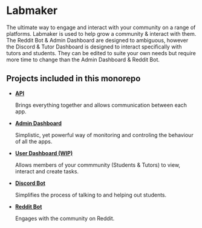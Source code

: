 # Labmaker

The ultimate way to engage and interact with your community on a range of platforms. Labmaker is used to help grow a community & interact with them. The Reddit Bot & Admin Dashboard are designed to ambiguous, however the Discord & Tutor Dashboard is designed to interact specifically with tutors and students. They can be edited to suite your own needs but require more time to change than the Admin Dashboard & Reddit Bot.

## Projects included in this monorepo

- <a href="apps/api">**API**</a>
  <p>Brings everything together and allows communication between each app.</p>
- <a href="apps/admin-dashboard">**Admin Dashboard**</a>
  <p>Simplistic, yet powerful way of monitoring and controling the behaviour of all the apps.</p>
- <a href="apps/tutor-dashboard">**User Dashboard (WIP)**</a>
  <p>Allows members of your commmunity (Students & Tutors) to view, interact and create tasks.</p>
- <a href="apps/discord-bot">**Discord Bot**</a>
  <p>Simplifies the process of talking to and helping out students.</p>
- <a href="apps/reddit-bot">**Reddit Bot**</a>
  <p>Engages with the community on Reddit.</p>
